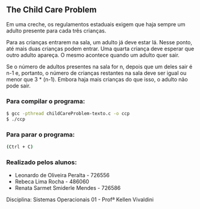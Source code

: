 ## The Child Care Problem

 Em uma creche, os regulamentos estaduais exigem que haja sempre um adulto presente para cada três crianças.

 Para as crianças entrarem na sala, um adulto já deve estar lá. Nesse ponto, até mais duas crianças podem entrar. Uma quarta criança deve esperar que outro adulto apareça. O mesmo acontece quando um adulto quer sair.

 Se o número de adultos presentes na sala for n, depois que um deles sair é n-1 e, portanto, o número de crianças restantes na sala deve ser igual ou menor que 3 * (n-1). Embora haja mais crianças do que isso, o adulto não pode sair.

### Para compilar o programa:
```bash
$ gcc -pthread childCareProblem-texto.c -o ccp
$ ./ccp
```
### Para parar o programa:
```bash
(Ctrl + C)
```

### Realizado pelos alunos:
* Leonardo de Oliveira Peralta - 726556
* Rebeca Lima Rocha - 486060
* Renata Sarmet Smiderle Mendes - 726586

Disciplina: Sistemas Operacionais 01 - Profª Kellen Vivaldini

